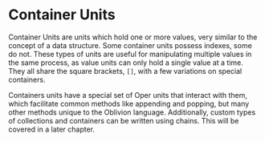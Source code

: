 # Container Units

Container Units are units which hold one or more values, very similar to the concept of a data structure. Some container units possess indexes, some do not. These types of units are useful for manipulating multiple values in the same process, as value units can only hold a single value at a time. They all share the square brackets, `[]`, with a few variations on special containers.

Containers units have a special set of Oper units that interact with them, which facilitate common methods like appending and popping, but many other methods unique to the Oblivion language. Additionally, custom types of collections and containers can be written using chains. This will be covered in a later chapter.